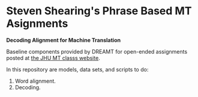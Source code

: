 Steven Shearing's Phrase Based MT Asignments
=================
**Decoding Alignment for Machine Translation**

Baseline components provided by DREAMT for open-ended assignments
posted at [the JHU MT classs website](http://mt-class.org/jhu). 

In this repository are models, data sets, and scripts to do:
1) Word alignment.
2) Decoding.

